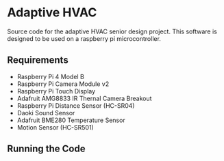 # Adaptive HVAC
Source code for the adaptive HVAC senior design project. This software is designed to be used on a raspberry pi microcontroller. 

## Requirements
- Raspberry Pi 4 Model B
- Raspberry Pi Camera Module v2
- Raspberry Pi Touch Display
- Adafruit AMG8833 IR Thernal Camera Breakout
- Raspberry Pi Distance Sensor (HC-SR04)
- Daoki Sound Sensor
- Adafruit BME280 Temperature Sensor
- Motion Sensor (HC-SR501)

## Running the Code

